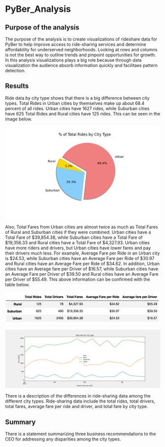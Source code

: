 # PyBer_Analysis

## Purpose of the analysis
The purpose of the analysis is to create visualizations of rideshare data for PyBer to help improve access to ride-sharing services and determine affordability for underserved neighborhoods. Looking at rows and columns is not the best way to outline trends and pinpoint opportunities for growth. In this analysis visualizations plays a big role because through data visualization the audience absorb information quickly and facilitaes pattern detection.

## Results

Ride data by city type shows that there is a big difference between city types. Total Rides in Urban cities by themselves make up about 68.4 percent of all rides. Urban cities have 1627 rides, while Suburban cities have 625 Total Rides and Rural cities have 125 rides. This can be seen in the image below.

![Pie chart for Total Rides by City Type](./analysis/Fig6.png)

Also, Total Fares from Urban cities are almost twice as much as Total Fares of Rural and Suburban cities if they were combined. Urban cities have a Total Fare of $39,854.38, while Suburban cities have a Total Fare of $19,356.33 and Rural cities have a Total Fare of $4,327.93. Urban cities have more riders and drivers, but Urban cities have lower fares and pay their drivers much less. For example, Average Fare per Ride in an Urban city is $24.53, while Suburban cities have an Average Fare per Ride of $30.97 and Rural cities have an Average Fare per Ride of $34.62. In addition, Urban cities have an Average fare per Driver of $16.57, while Suburban cities have an Average Fare per Driver of $39.50 and Rural cities have an Average Fare per Driver of $55.49. This above information can be confirmed with the table below. 

![Ride Sharing by Type](./analysis/Ride_Sharing_By_Type.png)


![Pyber Fare Summary](./analysis/Pyber_fare_summary.png)


There is a description of the differences in ride-sharing data among the different city types. Ride-sharing data include the total rides, total drivers, total fares, average fare per ride and driver, and total fare by city type.

## Summary
There is a statement summarizing three business recommendations to the CEO for addressing any disparities among the city types.

